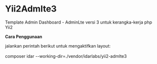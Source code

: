 Yii2Admlte3
==================

Template Admin Dashboard - AdminLte versi 3 untuk kerangka-kerja php Yii2


<strong>Cara Penggunaan</strong>

jalankan perintah berikut untuk mengaktifkan layout:<br><br>
composer idar --working-dir=./vendor/idarlabs/yii2-admlte3
